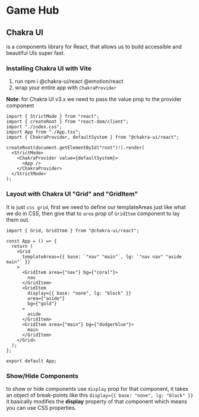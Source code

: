 # Game Hub

## Chakra UI

is a components library for React, that allows us to build accessible and beautiful UIs super fast.

### Installing Chakra UI with Vite

1. run npm i @chakra-ui/react @emotion/react
2. wrap your entire app with `ChakraProvider`

**Note**: for Chakra UI v3.x we need to pass the value prop to the provider component

```tsx
import { StrictMode } from "react";
import { createRoot } from "react-dom/client";
import "./index.css";
import App from "./App.tsx";
import { ChakraProvider, defaultSystem } from "@chakra-ui/react";

createRoot(document.getElementById("root")!).render(
  <StrictMode>
    <ChakraProvider value={defaultSystem}>
      <App />
    </ChakraProvider>
  </StrictMode>
);
```

### Layout with Chakra UI "Grid" and "GridItem"

It is just `css grid`, first we need to define our templateAreas just like what we do in CSS, then give that to `area` prop of `GridItem` component to lay them out.

```tsx
import { Grid, GridItem } from "@chakra-ui/react";

const App = () => {
  return (
    <Grid
      templateAreas={{ base: `"nav" "main"`, lg: `"nav nav" "aside main"` }}
    >
      <GridItem area={"nav"} bg={"coral"}>
        nav
      </GridItem>
      <GridItem
        display={{ base: "none", lg: "block" }}
        area={"aside"}
        bg={"gold"}
      >
        aside
      </GridItem>
      <GridItem area={"main"} bg={"dodgerblue"}>
        main
      </GridItem>
    </Grid>
  );
};

export default App;
```

### Show/Hide Components

to show or hide components use `display` prop for that component, it takes an object of break-points like this `display={{ base: "none", lg: "block" }}` it basically modifies the **display** property of that component which means you can use CSS properties.
